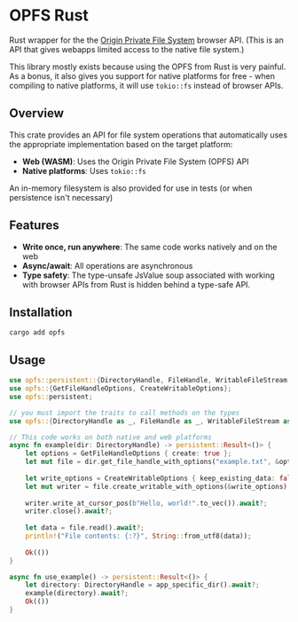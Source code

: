 # OPFS Rust

Rust wrapper for the the [Origin Private File System](https://developer.mozilla.org/en-US/docs/Web/API/File_System_API/Origin_private_file_system) browser API. (This is an API that gives webapps limited access to the native file system.) 

This library mostly exists because using the OPFS from Rust is very painful. As a bonus, it also gives you support for native platforms for free - when compiling to native platforms, it will use `tokio::fs` instead of browser APIs.

## Overview

This crate provides an API for file system operations that automatically uses the appropriate implementation based on the target platform:

- **Web (WASM)**: Uses the Origin Private File System (OPFS) API
- **Native platforms**: Uses `tokio::fs`

An in-memory filesystem is also provided for use in tests (or when persistence isn't necessary)

## Features

- **Write once, run anywhere**: The same code works natively and on the web
- **Async/await**: All operations are asynchronous
- **Type safety**: The type-unsafe JsValue soup associated with working with browser APIs from Rust is hidden behind a type-safe API.

## Installation

```
cargo add opfs
```

## Usage

```rust
use opfs::persistent::{DirectoryHandle, FileHandle, WritableFileStream, app_specific_dir};
use opfs::{GetFileHandleOptions, CreateWritableOptions};
use opfs::persistent;

// you must import the traits to call methods on the types
use opfs::{DirectoryHandle as _, FileHandle as _, WritableFileStream as _};

// This code works on both native and web platforms
async fn example(dir: DirectoryHandle) -> persistent::Result<()> {
    let options = GetFileHandleOptions { create: true };
    let mut file = dir.get_file_handle_with_options("example.txt", &options).await?;
    
    let write_options = CreateWritableOptions { keep_existing_data: false };
    let mut writer = file.create_writable_with_options(&write_options).await?;
    
    writer.write_at_cursor_pos(b"Hello, world!".to_vec()).await?;
    writer.close().await?;
    
    let data = file.read().await?;
    println!("File contents: {:?}", String::from_utf8(data));
    
    Ok(())
}

async fn use_example() -> persistent::Result<()> {
    let directory: DirectoryHandle = app_specific_dir().await?;
    example(directory).await?;
    Ok(())
}
```
